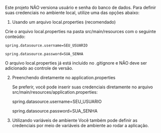 Este projeto NÃO versiona usuário e senha do banco de dados. Para definir suas credenciais no ambiente local, utilize uma das opções abaixo:

1. Usando um arquivo local.properties (recomendado)
   
Crie o arquivo local.properties na pasta src/main/resources com o seguinte conteúdo:

    spring.datasource.username=SEU_USUARIO

    spring.datasource.password=SUA_SENHA

O arquivo local.properties já está incluído no .gitignore e NÃO deve ser adicionado ao controle de versão.

2. Preenchendo diretamente no application.properties


   Se preferir, você pode inserir suas credenciais diretamente no arquivo src/main/resources/application.properties:


    spring.datasource.username=SEU_USUARIO

    spring.datasource.password=SUA_SENHA

3. Utilizando variáveis de ambiente
   Você também pode definir as credenciais por meio de variáveis de ambiente ao rodar a aplicação.

